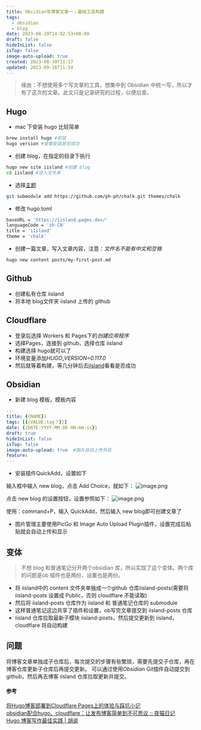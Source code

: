 ```yaml
---
title: Obsidian写博客文章一：基础工具构建
tags:
  - obsidian
  - blog
date: 2023-08-29T14:02:53+08:00
draft: false
hideInList: false
isTop: false
image-auto-upload: true
created: 2023-08-30T11:17
updated: 2023-09-16T11:54
---
```


>缘由：不想使用多个写文章的工具，想集中到 Obsidian 中统一写，所以才有了这次的文章。此文只是记录研究的过程，以便后查。

## Hugo
- mac 下安装 hugo 比较简单
```sh
brew install hugo #安装
hugo version #查看安装是否成功
```
- 创建 blog，在指定的目录下执行
```sh
hugo new site iisland #创建 blog
cd iisland #进入文件夹
```
- 选择[主题](https://themes.gohugo.io/)
```sh
git submodule add https://github.com/ph-ph/chalk.git themes/chalk
```
- 修改 hugo.toml
```sh
baseURL = 'https://iisland.pages.dev/'
languageCode = 'zh-CN'
title = 'iIsland'
theme = 'chalk'
```
- 创建一篇文章，写入文章内容，注意：*文件名不能有中文和空格*
```sh
hugo new content posts/my-first-post.md
```

## Github
- 创建私有仓库 iisland
- 将本地 blog文件夹 iisland 上传的 github

## Cloudflare
- 登录后选择 Workers 和 Pages下的*创建应用程序*
- 选择Pages，连接到 github，选择仓库 iisland
- 构建选择 hugo就可以了
- 环境变量添加*HUGO_VERSION=0.117.0*
- 然后就等着构建，等几分钟后去[iIsland](https://iisland.pages.dev/)看看是否成功

## Obsidian
- 新建 blog 模板，模板内容
```yaml
---
title: {{NAME}}
tags: [{{VALUE:tag？}}]
date: {{DATE:YYYY-MM-DD HH:mm:ss}}
draft: true
hideInList: false
isTop: false
image-auto-upload: true  #图片自动上传开启
feature:
---
```
- 安装插件QuickAdd，设置如下

输入框中输入 new blog，点击 Add Choice，就如下：
![image.png](https://images-1256934664.cos.ap-nanjing.myqcloud.com/notes/20230830162606.png)

点击 new blog 的设置按钮，设置参照如下：
![image.png](https://images-1256934664.cos.ap-nanjing.myqcloud.com/notes/20230830162633.png)

使用：command+P，输入 QuickAdd，然后输入 new blog即可创建文章了

- 图片管理主要使用PicGo 和 Image Auto Upload Plugin插件，设置完成后粘贴就会自动上传和显示

## 变体
> 不想 blog 和普通笔记分开两个obsidian 库，所以实现了这个变体。两个库的问题是ob 插件也是两份，设置也是两份。

- 将 iisland中的 content 文件夹单独成一个github 仓库iisland-posts(需要将 iisland-posts 设置成 Public，否则 cloudflare 不能读取)
- 然后将 iisland-posts 仓库作为 iisland 和 普通笔记仓库的 submodule
- 这样普通笔记这边共享了插件和设置，ob写完文章提交到 iisland-posts 仓库
- iisland 仓库拉取最新子模块 iisland-posts，然后提交更新到 iisland，cloudflare 将自动构建

## 问题
将博客文章单独成子仓库后，每次提交的步骤有些繁琐，需要先提交子仓库，再在博客仓库更新子仓库后再提交更新。
可以通过使用*Obsidian Git*插件自动提交到 github，然后再去博客 iisland 仓库拉取更新并提交。

#### 参考
[将Hugo博客部署到Cloudflare Pages上的体验与踩坑小记](https://tutuis.me/deploy-blog-to-cloudflare-pages/)  
[obsidian配合hugo、cloudflare：让发布博客简单到不可思议 :: 夜猫日记](https://lillianwho.com/posts/obsidian-hugo-cloudflare/)   
[Hugo 博客写作最佳实践 | 胡说](https://blog.zhangyingwei.com/posts/2022m4d11h19m42s28/)  

